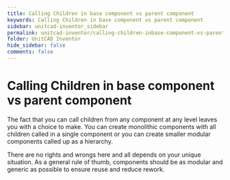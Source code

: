 ```yaml
---
title: Calling Children in base component vs parent component
keywords: Calling Children in base component vs parent component
sidebar: unitcad-inventor_sidebar
permalink: unitcad-inventor/calling-children-inbase-component-vs-parent-component.html
folder: UnitCAD Inventor
hide_sidebar: false
comments: false
---
```



# Calling Children in base component vs parent component



The fact that you can call children from any component at any level leaves you with a choice to make. You can create monolithic components with all children called in a single component or you can create smaller modular components called up as a hierarchy.

There are no rights and wrongs here and all depends on your unique situation.  As a general rule of thumb, components should be as modular and generic as possible to ensure reuse and reduce rework.

